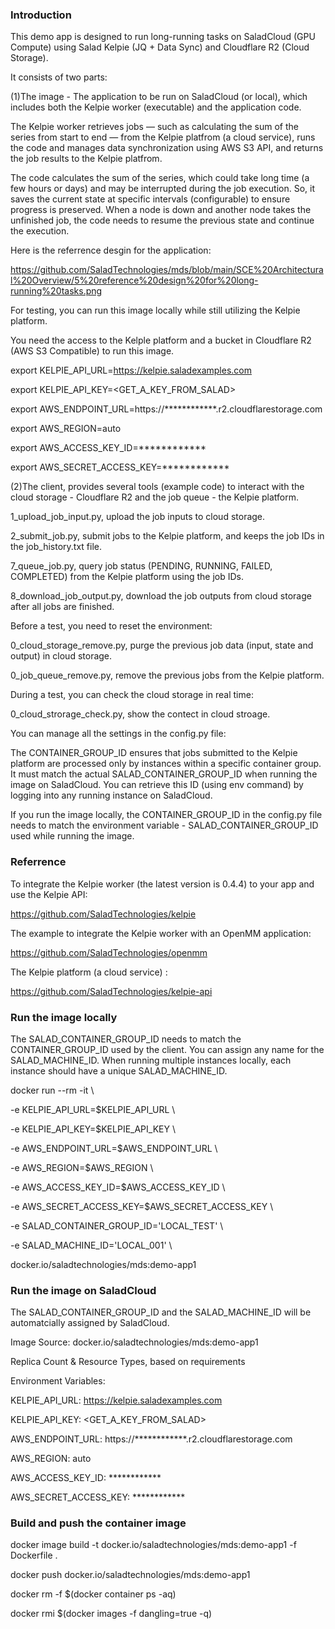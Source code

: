 ### Introduction

This demo app is designed to run long-running tasks on SaladCloud (GPU Compute) using Salad Kelpie (JQ + Data Sync) and Cloudflare R2 (Cloud Storage).

It consists of two parts:

(1)The image - The application to be run on SaladCloud (or local), which includes both the Kelpie worker (executable) and the application code.

The Kelpie worker retrieves jobs — such as calculating the sum of the series from start to end — from the Kelpie platfrom (a cloud service), runs the code and manages data synchronization using AWS S3 API, and returns the job results to the Kelpie platfrom.

The code calculates the sum of the series, which could take long time (a few hours or days) and may be interrupted during the job execution. So, it saves the current state at specific intervals (configurable) to ensure progress is preserved. When a node is down and another node takes the unfinished job, the code needs to resume the previous state and continue the execution.

Here is the referrence desgin for the application:

https://github.com/SaladTechnologies/mds/blob/main/SCE%20Architectural%20Overview/5%20reference%20design%20for%20long-running%20tasks.png

For testing, you can run this image locally while still utilizing the Kelpie platform.

You need the access to the Kelple platform and a bucket in Cloudflare R2 (AWS S3 Compatible) to run this image.

export KELPIE_API_URL=https://kelpie.saladexamples.com

export KELPIE_API_KEY=<GET_A_KEY_FROM_SALAD>

export AWS_ENDPOINT_URL=https://************.r2.cloudflarestorage.com

export AWS_REGION=auto

export AWS_ACCESS_KEY_ID=************

export AWS_SECRET_ACCESS_KEY=************


(2)The client, provides several tools (example code) to interact with the cloud storage - Cloudflare R2 and the job queue - the Kelpie platform.

1_upload_job_input.py, upload the job inputs to cloud storage.

2_submit_job.py, submit jobs to the Kelpie platform, and keeps the job IDs in the job_history.txt file.

7_queue_job.py, query job status (PENDING, RUNNING, FAILED, COMPLETED) from the Kelpie platform using the job IDs.

8_download_job_output.py, download the job outputs from cloud storage after all jobs are finished.

Before a test, you need to reset the environment:

0_cloud_storage_remove.py, purge the previous job data (input, state and output) in cloud storage.

0_job_queue_remove.py, remove the previous jobs from the Kelpie platform.

During a test, you can check the cloud storage in real time:

0_cloud_strorage_check.py, show the contect in cloud stroage.


You can manage all the settings in the config.py file:

The CONTAINER_GROUP_ID ensures that jobs submitted to the Kelpie platform are processed only by instances within a specific container group. It must match the actual SALAD_CONTAINER_GROUP_ID when running the image on SaladCloud. You can retrieve this ID (using env command) by logging into any running instance on SaladCloud.

If you run the image locally,  the CONTAINER_GROUP_ID in the config.py file needs to match the environment variable - SALAD_CONTAINER_GROUP_ID used while running the image.

### Referrence

To integrate the Kelpie worker (the latest version is 0.4.4) to your app and use the Kelpie API: 

https://github.com/SaladTechnologies/kelpie

The example to integrate the Kelpie worker with an OpenMM application:

https://github.com/SaladTechnologies/openmm

The Kelpie platform (a cloud service) : 

https://github.com/SaladTechnologies/kelpie-api


### Run the image locally

The SALAD_CONTAINER_GROUP_ID needs to match the CONTAINER_GROUP_ID used by the client. You can assign any name for the SALAD_MACHINE_ID. When running multiple instances locally, each instance should have a unique SALAD_MACHINE_ID.

docker run --rm -it \

-e KELPIE_API_URL=$KELPIE_API_URL \

-e KELPIE_API_KEY=$KELPIE_API_KEY \

-e AWS_ENDPOINT_URL=$AWS_ENDPOINT_URL \

-e AWS_REGION=$AWS_REGION \

-e AWS_ACCESS_KEY_ID=$AWS_ACCESS_KEY_ID \

-e AWS_SECRET_ACCESS_KEY=$AWS_SECRET_ACCESS_KEY \

-e SALAD_CONTAINER_GROUP_ID='LOCAL_TEST' \

-e SALAD_MACHINE_ID='LOCAL_001' \

docker.io/saladtechnologies/mds:demo-app1


### Run the image on SaladCloud

The SALAD_CONTAINER_GROUP_ID and the SALAD_MACHINE_ID will be automatcially assigned by SaladCloud.

Image Source: docker.io/saladtechnologies/mds:demo-app1

Replica Count & Resource Types,  based on requirements

Environment Variables:

KELPIE_API_URL: https://kelpie.saladexamples.com

KELPIE_API_KEY: <GET_A_KEY_FROM_SALAD>

AWS_ENDPOINT_URL: https://************.r2.cloudflarestorage.com

AWS_REGION: auto

AWS_ACCESS_KEY_ID: ************

AWS_SECRET_ACCESS_KEY: ************


### Build and push the container image

docker image build -t docker.io/saladtechnologies/mds:demo-app1 -f Dockerfile .

docker push docker.io/saladtechnologies/mds:demo-app1

docker rm -f $(docker container ps -aq)

docker rmi $(docker images -f dangling=true -q)